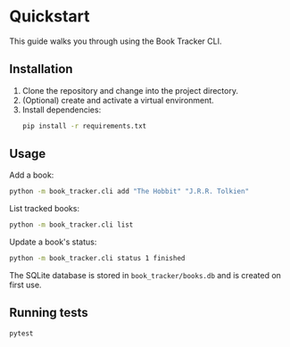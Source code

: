# Quickstart

This guide walks you through using the Book Tracker CLI.

## Installation

1. Clone the repository and change into the project directory.
2. (Optional) create and activate a virtual environment.
3. Install dependencies:
   ```bash
   pip install -r requirements.txt
   ```

## Usage

Add a book:
```bash
python -m book_tracker.cli add "The Hobbit" "J.R.R. Tolkien"
```

List tracked books:
```bash
python -m book_tracker.cli list
```

Update a book's status:
```bash
python -m book_tracker.cli status 1 finished
```

The SQLite database is stored in `book_tracker/books.db` and is created on first use.

## Running tests

```bash
pytest
```
